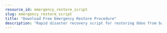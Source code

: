```yaml
---
resource_id: emergency_restore_script
slug: emergency_restore_script
title: "Download Free Emergency Restore Procedure"
description: "Rapid disaster recovery script for restoring Odoo from backup with minimal downtime. Reduces recovery time from 4+ hours to under 30 minutes."
---
```

